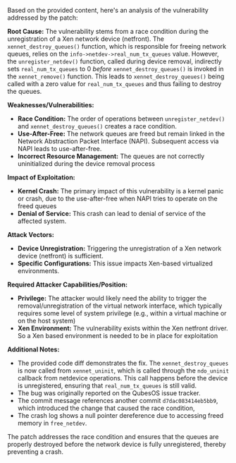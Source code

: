 Based on the provided content, here's an analysis of the vulnerability addressed by the patch:

**Root Cause:**
The vulnerability stems from a race condition during the unregistration of a Xen network device (netfront). The `xennet_destroy_queues()` function, which is responsible for freeing network queues, relies on the `info->netdev->real_num_tx_queues` value. However, the `unregister_netdev()` function, called during device removal, indirectly sets `real_num_tx_queues` to 0 *before* `xennet_destroy_queues()` is invoked in the `xennet_remove()` function. This leads to `xennet_destroy_queues()` being called with a zero value for `real_num_tx_queues` and thus failing to destroy the queues.

**Weaknesses/Vulnerabilities:**
- **Race Condition:** The order of operations between `unregister_netdev()` and `xennet_destroy_queues()` creates a race condition.
- **Use-After-Free:** The network queues are freed but remain linked in the Network Abstraction Packet Interface (NAPI). Subsequent access via NAPI leads to use-after-free.
- **Incorrect Resource Management:** The queues are not correctly uninitialized during the device removal process

**Impact of Exploitation:**
- **Kernel Crash:** The primary impact of this vulnerability is a kernel panic or crash, due to the use-after-free when NAPI tries to operate on the freed queues
- **Denial of Service:** This crash can lead to denial of service of the affected system.

**Attack Vectors:**
- **Device Unregistration:** Triggering the unregistration of a Xen network device (netfront) is sufficient.
- **Specific Configurations:** This issue impacts Xen-based virtualized environments.

**Required Attacker Capabilities/Position:**
- **Privilege:** The attacker would likely need the ability to trigger the removal/unregistration of the virtual network interface, which typically requires some level of system privilege (e.g., within a virtual machine or on the host system)
- **Xen Environment:** The vulnerability exists within the Xen netfront driver. So a Xen based environment is needed to be in place for exploitation

**Additional Notes:**
- The provided code diff demonstrates the fix. The `xennet_destroy_queues` is now called from `xennet_uninit`, which is called through the `ndo_uninit` callback from netdevice operations. This call happens before the device is unregistered, ensuring that `real_num_tx_queues` is still valid.
- The bug was originally reported on the QubesOS issue tracker.
- The commit message references another commit `d7dac083414eb5bb9`, which introduced the change that caused the race condition,
- The crash log shows a null pointer dereference due to accessing freed memory in `free_netdev`.

The patch addresses the race condition and ensures that the queues are properly destroyed before the network device is fully unregistered, thereby preventing a crash.